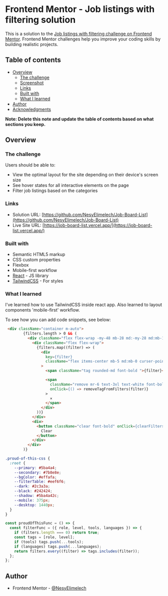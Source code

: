 # Frontend Mentor - Job listings with filtering solution

This is a solution to the [Job listings with filtering challenge on Frontend Mentor](https://www.frontendmentor.io/challenges/job-listings-with-filtering-ivstIPCt). Frontend Mentor challenges help you improve your coding skills by building realistic projects.

## Table of contents

- [Overview](#overview)
  - [The challenge](#the-challenge)
  - [Screenshot](#screenshot)
  - [Links](#links)
  - [Built with](#built-with)
  - [What I learned](#what-i-learned)
- [Author](#author)
- [Acknowledgments](#acknowledgments)

**Note: Delete this note and update the table of contents based on what sections you keep.**

## Overview

### The challenge

Users should be able to:

- View the optimal layout for the site depending on their device's screen size
- See hover states for all interactive elements on the page
- Filter job listings based on the categories

### Links

- Solution URL: [https://github.com/NesyElimelech/Job-Board-List](https://github.com/NesyElimelech/Job-Board-List)
- Live Site URL: [https://job-board-list.vercel.app/](https://job-board-list.vercel.app/)

### Built with

- Semantic HTML5 markup
- CSS custom properties
- Flexbox
- Mobile-first workflow
- [React](https://reactjs.org/) - JS library
- [TailwindCSS](https://tailwindcss.com/) - For styles

### What I learned

I've learned how to use TailwindCSS inside react app.
Also learned to layout components 'mobile-first' workflow.

To see how you can add code snippets, see below:

```html
 <div className="container m-auto">
        {filters.length > 0 && (
          <div className="flex flex-wrap -my-48 mb-28 md:-my-28 md:mb-16 lg:-my-24 lg:mb-10 mx-12 md:mx-40 p-6 rounded-md justify-between bg-white board relative z-10 ">
            <div className="flex flex-wrap">
              {filters.map((filter) => (
                <div
                  key={filter}
                  className="flex items-center mb-5 md:mb-0 curser-pointer"
                >
                  <span className="tag rounded-md font-bold ">{filter}</span>

                  <span
                    className="remove mr-6 text-3xl text-white font-bold"
                    onClick={() => removeTagFromFilters(filter)}
                  >
                    ×
                  </span>
                </div>
              ))}
            </div>
            <div>
              <button className="clear font-bold" onClick={clearFilters}>
                Clear
              </button>
            </div>
          </div>
        )}
```

```css
.proud-of-this-css {
  :root {
    --primary: #5ba4a4;
    --secondary: #7b8e8e;
    --bgColor: #effafa;
    --filterTable: #eef6f6;
    --dark: #2c3a3a;
    --black: #242424;
    --shadow: #5ba4a42c;
    --mobile: 375px;
    --desktop: 1440px;
  }
}
```

```js
const proudOfThisFunc = () => {
  const filterFunc = ({ role, level, tools, languages }) => {
    if (filters.length === 0) return true;
    const tags = [role, level];
    if (tools) tags.push(...tools);
    if (languages) tags.push(...languages);
    return filters.every((filter) => tags.includes(filter));
  };
};
```

## Author

- Frontend Mentor - [@NesyElimelech](https://www.frontendmentor.io/profile/NesyElimelech)
